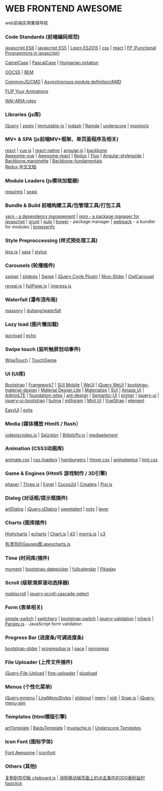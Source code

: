 # WEB FRONTEND AWESOME
web前端实用集锦导航   

### Code Standards (前端编码规范)   
[javascript ES6](https://github.com/airbnb/javascript) | [javascript ES5](https://github.com/airbnb/javascript/tree/master/es5) | [Learn ES2015](https://babeljs.io/learn-es2015/) | [css](https://github.com/airbnb/css) | [react](https://github.com/airbnb/javascript/tree/master/react) | [FP (Functional Programming in javascript)](https://github.com/MostlyAdequate/mostly-adequate-guide)    
   
[CamelCase](https://en.wikipedia.org/wiki/CamelCase) | [PascalCase](https://en.wikipedia.org/wiki/PascalCase) | [Hungarian notation](https://en.wikipedia.org/wiki/Hungarian_notation)   
   
[OOCSS](https://www.smashingmagazine.com/2011/12/an-introduction-to-object-oriented-css-oocss/) | [BEM](http://csswizardry.com/2013/01/mindbemding-getting-your-head-round-bem-syntax/)   
   
[CommonJS/CMD](http://www.commonjs.org/specs/modules/1.0/) | [Asynchronous module definition/AMD](https://github.com/amdjs/amdjs-api/wiki/AMD)   
   
[FLIP Your Animations](https://aerotwist.com/blog/flip-your-animations/)   
   
[WAI-ARIA roles](https://www.w3.org/TR/wai-aria/roles#role_definitions)
   

### Libraries (js库)   
[jQuery](https://facebook.github.io/react/) | [zepto](http://zeptojs.com) | [immutable-js](http://facebook.github.io/immutable-js/) | [lodash](https://lodash.com/) | [Ramda](http://ramdajs.com/) | [underscore](http://underscorejs.org/) | [mootools](http://mootools.net/)  

### MV+ & SPA (js前端MV+框架、单页面程序及相关)   
[react](https://jquery.com/) | [vue.js](http://vuejs.org) | [react-native](https://github.com/facebook/react-native) | [angular.js](http://angularjs.org) | [backbone](http://backbonejs.org)   
[Awesome-vue](https://github.com/vuejs/awesome-vue) | [Awesome-react](https://github.com/enaqx/awesome-react) | [Redux](https://github.com/reactjs/redux) | [Flux](https://github.com/facebook/flux) | [Angular-styleguide](https://github.com/johnpapa/angular-styleguide) | [Backbone.marionette](https://github.com/marionettejs/backbone.marionette) | [Backbone-fundamentals](https://github.com/addyosmani/backbone-fundamentals)   
[Redux 中文文档](http://cn.redux.js.org/index.html)    

### Module Loaders (js模块加载器)   
[requirejs](http://requirejs.org/) | [seajs](http://seajs.org/) 

### Bundle & Build 前端构建工具/包管理工具/打包工具   
[yarn - a dependency management](https://yarnpkg.com/) | [npm - a package manager for javascript](http://www.npmjs.com/) | [grunt](http://gruntjs.com/) | [gulp](http://gulpjs.com) | [bower](http://bower.io) - package manager | [webpack](https://webpack.github.io) - a bundler for modules | [browserify](http://browserify.org/)    
<!-- more -->
### Style Preproccessing (样式预处理工具)   
[less.js](http://lesscss.org/) | [sass](http://sass-lang.com) | [stylus](http://stylus-lang.com/)   

### Carousels (轮播插件)   
[swiper](http://idangero.us/swiper/) | [slidesjs](http://www.slidesjs.com/) | [Swipe](https://github.com/thebird/Swipe) | [jQuery Cycle Plugin](http://jquery.malsup.com/cycle/) | [Nivo-Slider](http://dev7studios.com/plugins/nivo-slider) | [OwlCarousel](https://github.com/OwlFonk/OwlCarousel)   

[reveal.js](http://lab.hakim.se/reveal-js/) | [fullPage.js](http://alvarotrigo.com/fullPage/) | [impress.js](http://impress.github.io/impress.js)   

### Waterfall (瀑布流布局)   
[masonry](http://masonry.desandro.com) | [duitang/waterfall](https://github.com/duitang/waterfall)   

### Lazy load (图片懒加载)   
[lazyload](https://github.com/tuupola/jquery_lazyload) | [echo](https://github.com/toddmotto/echo)   

### Swipe touch (监听触屏划动事件)   
[WipeTouch](http://wipetouch.codeplex.com/) | [TouchSwipe](https://github.com/mattbryson/TouchSwipe-Jquery-Plugin)   

### UI (UI库)   
[Bootstrap](http://getbootstrap.com/) | [Framework7](http://framework7.io/) | [SUI Mobile](http://m.sui.taobao.org/) | [WeUI](https://weui.io/) | [jQuery WeUI](https://lihongxun945.github.io/jquery-weui/) | [bootstrap-material-design](http://fezvrasta.github.io/bootstrap-material-design/) | [Material Design Lite](https://getmdl.io/) | [Materialize](http://materializecss.com) | [SUI](http://sui.taobao.org/sui/docs/) | [Amaze UI](http://amazeui.org/) | [AdminLTE](https://almsaeedstudio.com/) | [foundation-sites](http://foundation.zurb.com) | [ant-design](http://ant.design) | [Semantic-UI](http://www.semantic-ui.com) | [primer](http://primercss.io) | [jquery-ui](https://jqueryui.com/) | [jquery-ui-bootstrap](http://jquery-ui-bootstrap.github.io/jquery-ui-bootstrap/) | [bulma](http://bulma.io) | [milligram](http://milligram.github.io) | [Mint UI](http://mint-ui.github.io/#!/zh-cn) | [VueStrap](http://yuche.github.io/vue-strap/) | [element](https://github.com/ElemeFE/element)   
   
[EasyUI](http://www.jeasyui.com/) | [extjs](http://docs.sencha.com/extjs)   
   
### Media (媒体播放 Html5 / flash） 
[videojs/video.js](http://videojs.com/) | [Selz/plyr](https://plyr.io/) | [Bilibili/flv.js](https://github.com/Bilibili/flv.js) | [mediaelement](http://mediaelementjs.com/)   

### Animation (CSS3动画库)   
[animate.css](http://daneden.github.io/animate.css) | [css-loaders](http://projects.lukehaas.me/css-loaders/) | [hamburgers](https://jonsuh.com/hamburgers) | [Hover.css](http://ianlunn.github.io/Hover/) | [animateplus](https://github.com/bendc/animateplus) | [hint.css](http://kushagragour.in/lab/hint/)   

### Game & Engines (Html5 游戏制作 / 3D引擎)   
[phaser](http://www.phaser.io/) | [Three.js](https://threejs.org/) | [Egret](http://www.egret.com/) | [Cocos2d](http://www.cocos.com/) | [Createjs](http://createjs.com/) | [Pixi.js](http://www.pixijs.com/)   

### Dialog (对话框/提示框插件)   
[artDialog](http://aui.github.com/artDialog/) | [jQuery.sDialog](https://github.com/hiooyUI/jQuery.sDialog) | [sweetalert](http://t4t5.github.io/sweetalert/) | [noty](https://github.com/needim/noty) | [layer](http://layer.layui.com/)   

### Charts (图库插件)   
[Highcharts](http://www.highcharts.com) | [echarts](https://github.com/ecomfe/echarts) | [Chart.js](http://www.chartjs.org/) | [d3](https://d3js.org) | [morris.js](http://morrisjs.github.com/morris.js/) | [c3](http://c3js.org)   

[有漂亮的Gauges图 apexcharts.js](https://github.com/apexcharts/apexcharts.js)

### Time (时间库/插件)   
[moment](http://momentjs.com) | [bootstrap-datepicker](https://eternicode.github.io/bootstrap-datepicker/) | [fullcalendar](http://fullcalendar.io) | [Pikaday](http://dbushell.github.io/Pikaday/)   

### Scroll (级联滑屏滚动选择器)     
[mobiscroll](https://github.com/acidb/mobiscroll) | [jquery-scroll-cascade-select](https://github.com/hiooyUI/jquery-scroll-cascade-select)  

### Form (表单相关)  
[simple-switch](https://github.com/hiooyUI/simple-switch) | [switchery](http://abpetkov.github.io/switchery/) | [bootstrap-switch](http://www.bootstrap-switch.org/) | [jquery-validation](http://jqueryvalidation.org/) | [icheck](http://fronteed.com/iCheck) | [Parsley.js](http://parsleyjs.org) - JavaScript form validation   

### Progress Bar (进度条/可调进度条)   
[bootstrap-slider](http://seiyria.com/bootstrap-slider/) | [progressbar.js](https://kimmobrunfeldt.github.io/progressbar.js) | [pace](https://github.com/HubSpot/pace) | [nprogress](http://ricostacruz.com/nprogress/)   

### File Uploader (上传文件插件)
[jQuery-File-Upload](https://blueimp.github.io/jQuery-File-Upload/) | [fine-uploader](http://fineuploader.com) | [plupload](http://www.plupload.com/)   

### Menus (个性化菜单)   
[jQuery.mmenu](http://mmenu.frebsite.nl/) | [LineMenuStyles](http://tympanus.net/Development/LineMenuStyles/) | [slideout](https://mango.github.io/slideout/) | [meny](http://lab.hakim.se/meny/) | [sidr](https://www.berriart.com/sidr/) | [Snap.js](http://jakiestfu.github.io/Snap.js/demo/apps/default.html) | [jQuery-menu-aim](https://github.com/kamens/jQuery-menu-aim)   

### Templates (html模版引擎)   
[artTemplate](https://github.com/aui/artTemplate) | [BaiduTemplate](http://baidufe.github.com/BaiduTemplate/) | [mustache.js](http://mustache.github.com/) | [Underscore Templates](http://underscorejs.org/#template)   

### Icon Font (图标字体)   
[Font Awesome](http://fontawesome.io/) | [iconfont](http://www.iconfont.cn/)   

### Others (其他)
[复制到剪切板 clipboard.js](https://clipboardjs.com) | [消除移动端页面上的点击事件的300毫秒延时 fastclick](https://github.com/ftlabs/fastclick) 
